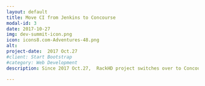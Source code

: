 ```yaml
---
layout: default
title: Move CI from Jenkins to Concourse
modal-id: 3 
date: 2017-10-27
img: dev-summit-icon.png
icon: icons8.com-Adventures-48.png
alt: 
project-date:  2017 Oct.27
#client: Start Bootstrap
#category: Web Development
description: Since 2017 Oct.27,  RackHD project switches over to Concourse based pipelines for Pull Request quality gate testing and continuous delivery.<br/> When a PR is created, a RackHD Committer will first need to set the “run-test” label on the PR to allow the PR Quality Gate test runs.  A RackHD Committer will then need to review the PR.  Once the PR passes both the code review and the PR Quality gate tests, a RackHD Committer can then merge the PR to master. <br/> Once the PR has been merged to master the POST Merge Test will run.  Once the Post Merge Test passes, the new docker,  debian images will be posted to DockerHub and Bintray.<br/> For dependent PRs, “depends on: <PR Link>” needs to be included in the comments for each dependency on a new line. A link to the PR status will be posted to the PR status in github with details and log information. <a href="http://rackhd.readthedocs.io/en/latest/devguide/contributing.html#quality-gates-for-the-pull-requests"></a> is  updated to reflect these changes.<br/> At the same time, OVA/Vagrant packages release have be deprecated, but scripts are provided to help community to build images .

---
```

